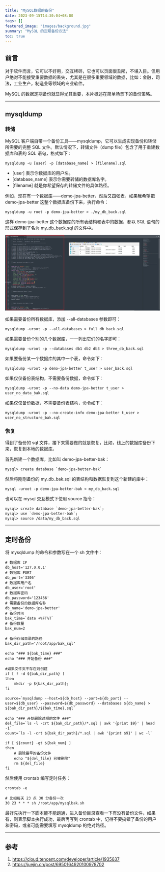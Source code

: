 ```yaml
---
title: "MySQL数据的备份"
date: 2023-09-15T14:30:04+08:00
tags: []
featured_image: "images/background.jpg"
summary: "MySQL 的定期备份方法"
toc: true
---
```


## 前言

对于软件而言，它可以不好用，交互稀碎，它也可以页面很丑陋，不堪入目。但用户绝对不能接受重要数据的丢失，尤其是在很多重要领域的数据，比如：金融，司法，工业生产，制造业等领域的专业软件。

MySQL 的数据定期备份就显得尤其重要，本片概述在简单场景下的备份策略。

---

## mysqldump

### 转储

MySQL 客户端自带一个备份工具——mysqldump，它可以生成实现备份和转储所需要的完整 SQL 文件。默认情况下，转储文件（dump file）包含了用于重建数据库和表的 SQL 语句，格式如下：

```shell
mysqldump -u [user] -p [database_name] > [filename].sql
```

* [user] 表示你数据库的用户名。
* [database_name] 表示你需要转储的数据库名字。
* [filename] 就是你希望保存的转储文件的具体路径。

例如，现在有一个数据库——demo-jpa-better，然后又四张表，如果我希望把 demo-jpa-better 这整个数据库备份下来，执行命令：

```shell
mysqldump -u root -p demo-jpa-better > ./my_db_back.sql
```

这样 demo-jpa-better 这个数据库的所有表结构和表中的数据，都以 SQL 语句的形式保存到了名为 my_db_back.sql 的文件中。

![](./images/1.jpg)

如果需要备份所有数据库，添加 --all-databases 参数即可：

```shell
mysqldump -uroot -p --all-databases > full_db_back.sql
```

如果需要备份个别的几个数据库，一一列出它们的名字即可：

```shell
mysqldump -uroot -p --databases db1 db2 db3 > three_db_back.sql
```

如果要备份某一个数据库的其中一个表，命令如下：

```shell
mysqldump -uroot -p demo-jpa-better t_user > user_back.sql
```

如果仅仅备份表结构，不需要备份数据，命令如下：

```shell
mysqldump -uroot -p --no-data demo-jpa-better t_user > user_no_data_bak.sql
```

如果仅仅备份数据，不需要备份表结构，命令如下：

```shell
mysqldump -uroot -p --no-create-info demo-jpa-better t_user > user_no_structure_bak.sql
```

### 恢复

得到了备份的 sql 文件，接下来需要做的就是恢复，比如，线上的数据库备份下来，恢复到本地的数据库。

首先新建一个数据库，比如叫 demo-jpa-better-bak：

```shell
mysql> create database `demo-jpa-better-bak`
```

然后将刚刚备份的 my_db_bak.sql 的表结构和数据恢复到这个新建的库中：

```shell
mysql -uroot -p demo-jpa-better-bak < my_db_back.sql
```

也可以在 mysql 交互模式下使用 source 指令：

```mysql
mysql> create database `demo-jpa-better-bak`;
mysql> use `demo-jpa-better-bak`;
mysql> source /data/my_db_back.sql
```

---

## 定时备份

将 mysqldump 的命令和参数写在一个 sh 文件中：

```shell
# 数据库 IP
db_host='127.0.0.1'
# 数据库 PORT
db_port='3306'
# 数据库用户名
db_user='root'
# 数据库密码
db_password='123456'
# 需要备份的数据库名称
db_name='demo-jpa-better'
# 备份时间
bak_time=`date +%FT%T`
# 备份数量
bak_num=2

# 备份存储目录的路径
bak_dir_path='/root/app/bak_sql'

echo "### ${bak_time} ###"
echo "### 开始备份 ###"

#如果文件夹不存在则创建
if [ ! -d ${bak_dir_path} ]
then     
    mkdir -p ${bak_dir_path};
fi

source=`mysqldump --host=${db_host} --port=${db_port} --user=${db_user} --password=${db_password} --databases ${db_name} > ${bak_dir_path}/${bak_time}.sql`

echo "### 开始删除过期的文件 ###"
del_file=`ls -l -crt ${bak_dir_path}/*.sql | awk '{print $9}' | head -1`
count=`ls -l -crt ${bak_dir_path}/*.sql | awk '{print $9}' | wc -l`

if [ ${count} -gt ${bak_num} ]
then
    # 删除最早的备份文件
    echo "${del_file} 已被删除"
    rm ${del_file}
fi
```

然后使用 crontab 编写定时任务：

```shell
crontab -e

# 比如每天 23 点 30 分备份一次
30 23 * * * sh /root/app/mysqlbak.sh
```

最好先执行一下脚本能不能跑通，进入备份目录查看一下有没有备份文件，如果有，则表示脚本执行成功，最后再写到 crontab 中，记得不要搞错了备份的用户和密码，或者可能需要填写 mysqldump 的绝对路径。

---

## 参考

1. https://cloud.tencent.com/developer/article/1935637
1. https://juejin.cn/post/6950164920100978702
